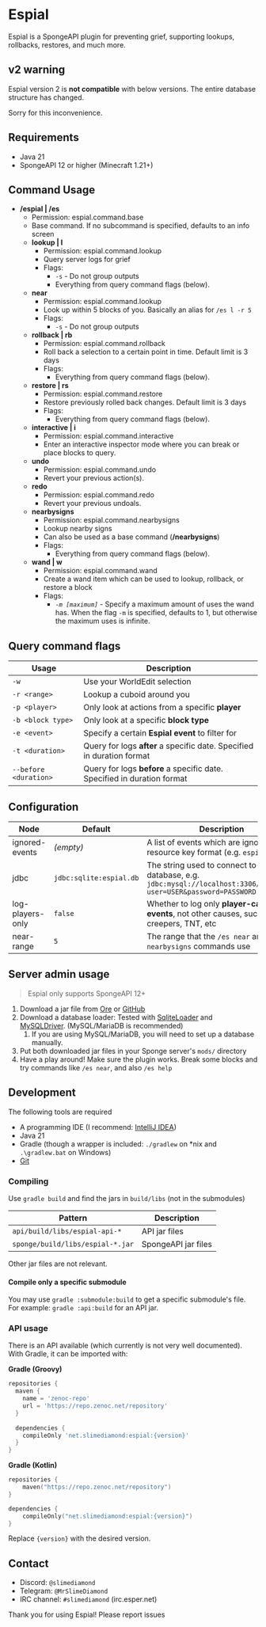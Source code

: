 # Espial
Espial is a SpongeAPI plugin for preventing grief, supporting lookups, rollbacks, restores, and much more.

## v2 warning
Espial version 2 is **not compatible** with below versions. The entire database structure has changed.

Sorry for this inconvenience.

## Requirements
* Java 21
* SpongeAPI 12 or higher (Minecraft 1.21+)

## Command Usage
* **/espial | /es**
  * Permission: espial.command.base
  * Base command. If no subcommand is specified, defaults to an info screen
  * **lookup | l**
    * Permission: espial.command.lookup
    * Query server logs for grief
    * Flags:
      *  `-s` - Do not group outputs
      * Everything from query command flags (below).
  * **near**
    * Permission: espial.command.lookup
    * Look up within 5 blocks of you. Basically an alias for `/es l -r 5`
    * Flags:
      * `-s` - Do not group outputs
  * **rollback | rb**
    * Permission: espial.command.rollback
    * Roll back a selection to a certain point in time. Default limit is 3 days
    * Flags:
      * Everything from query command flags (below).
  * **restore | rs**
    * Permission: espial.command.restore
    * Restore previously rolled back changes. Default limit is 3 days
    * Flags:
      * Everything from query command flags (below).
  * **interactive | i**
    * Permission: espial.command.interactive
    * Enter an interactive inspector mode where you can break or place blocks to query.
  * **undo**
    * Permission: espial.command.undo
    * Revert your previous action(s).
  * **redo**
    * Permission: espial.command.redo
    * Revert your previous undoals.
  * **nearbysigns**
    * Permission: espial.command.nearbysigns
    * Lookup nearby signs
    * Can also be used as a base command (**/nearbysigns**)
    * Flags: 
      * Everything from query command flags (below).
  * **wand | w**
    * Permission: espial.command.wand
    * Create a wand item which can be used to lookup, rollback, or restore a block
    * Flags:
      * *`-m [maximum]`* - Specify a maximum amount of uses the wand has. When the flag `-m` is specified,
      defaults to 1, but otherwise the maximum uses is infinite.

## Query command flags
| Usage                 | Description                                                             |
|-----------------------|-------------------------------------------------------------------------|
| `-w`                  | Use your WorldEdit selection                                            |
| `-r <range>`          | Lookup a cuboid around you                                              |
| `-p <player>`         | Only look at actions from a specific **player**                         |
| `-b <block type>`     | Only look at a specific **block type**                                  |
| `-e <event>`          | Specify a certain **Espial event** to filter for                        |
| `-t <duration>`       | Query for logs **after** a specific date. Specified in duration format  |
| `--before <duration>` | Query for logs **before** a specific date. Specified in duration format |

## Configuration
| Node             | Default                 | Description                                                                                                         |
|------------------|-------------------------|---------------------------------------------------------------------------------------------------------------------|
| ignored-events   | *(empty)*               | A list of events which are ignored, in resource key format (e.g. `espial:break`)                                    |
| jdbc             | `jdbc:sqlite:espial.db` | The string used to connect to the database, e.g. `jdbc:mysql://localhost:3306/DATABASE?user=USER&password=PASSWORD` |
| log-players-only | `false`                 | Whether to log only **player-caused events**, not other causes, such as creepers, TNT, etc                          |
| near-range       | `5`                     | The range that the `/es near` and `/es nearbysigns` commands use                                                    |

## Server admin usage
> Espial only supports SpongeAPI 12+

1. Download a jar file from [Ore](https://ore.spongepowered.org/SlimeDiamond/Espial/versions) or [GitHub](https://github.com/MrSlimeDiamond/Espial/releases/)
2. Download a database loader: Tested with [SqliteLoader](https://ore.spongepowered.org/whimxiqal/SqliteLoader) and [MySQLDriver](https://ore.spongepowered.org/Semenkovsky_Ivan/MySQLDriver). (MySQL/MariaDB is recommended)
   1. If you are using MySQL/MariaDB, you will need to set up a database manually.
3. Put both downloaded jar files in your Sponge server's `mods/` directory
4. Have a play around! Make sure the plugin works. Break some blocks and try commands like `/es near`, and also `/es help`

## Development
The following tools are required
* A programming IDE (I recommend: [IntelliJ IDEA](https://www.jetbrains.com/idea/))
* Java 21
* Gradle (though a wrapper is included: `./gradlew` on \*nix and `.\gradlew.bat` on Windows)
* [Git](https://git-scm.com/)

### Compiling
Use `gradle build` and find the jars in `build/libs` (not in the submodules)

| Pattern                          | Description                  |
|----------------------------------|------------------------------|
| `api/build/libs/espial-api-*`    | API jar files                |
| `sponge/build/libs/espial-*.jar` | SpongeAPI jar files          |

Other jar files are not relevant.

#### Compile only a specific submodule
You may use `gradle :submodule:build` to get a specific submodule's file. For example: `gradle :api:build` for an API jar.

### API usage
There is an API available (which currently is not very well documented). With Gradle, it can be imported with:

**Gradle (Groovy)**
```groovy
repositories {
  maven {
    name = 'zenoc-repo'
    url = 'https://repo.zenoc.net/repository'
  }
  
  dependencies {
    compileOnly 'net.slimediamond:espial:{version}'
  }
}
```

**Gradle (Kotlin)**
```kotlin
repositories {
    maven("https://repo.zenoc.net/repository")
}

dependencies {
    compileOnly("net.slimediamond:espial:{version}")
}
```

Replace `{version}` with the desired version.

## Contact
* Discord: `@slimediamond`
* Telegram: `@MrSlimeDiamond`
* IRC channel: `#slimediamond` (irc.esper.net)

Thank you for using Espial! Please report issues